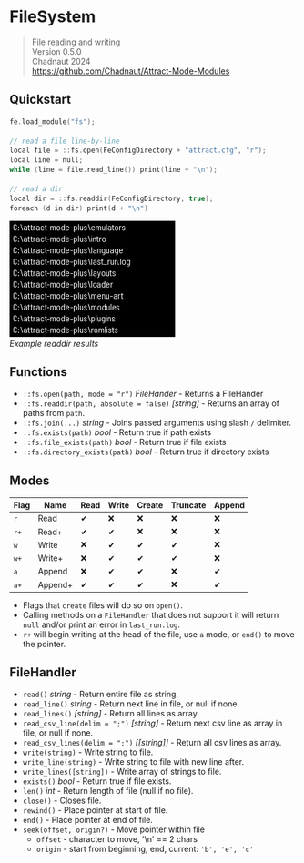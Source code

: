 # FileSystem

> File reading and writing  
> Version 0.5.0  
> Chadnaut 2024  
> https://github.com/Chadnaut/Attract-Mode-Modules

## Quickstart

```cpp
fe.load_module("fs");

// read a file line-by-line
local file = ::fs.open(FeConfigDirectory + "attract.cfg", "r");
local line = null;
while (line = file.read_line()) print(line + "\n");

// read a dir
local dir = ::fs.readdir(FeConfigDirectory, true);
foreach (d in dir) print(d + "\n")
```

![Example](example.png)\
*Example readdir results*

## Functions

- `::fs.open(path, mode = "r")` *FileHander* - Returns a FileHander
- `::fs.readdir(path, absolute = false)` *[string]* - Returns an array of paths from `path`.
- `::fs.join(...)` *string* - Joins passed arguments using slash `/` delimiter.
- `::fs.exists(path)` *bool* - Return true if path exists
- `::fs.file_exists(path)` *bool* - Return true if file exists
- `::fs.directory_exists(path)` *bool* - Return true if directory exists

## Modes

|Flag|Name|Read|Write|Create|Truncate|Append|
|-|-|-|-|-|-|-|
|`r`|Read|&#x2714;|&#x274C;|&#x274C;|&#x274C;|&#x274C;|
|`r+`|Read+|&#x2714;|&#x2714;|&#x274C;|&#x274C;|&#x274C;|
|`w`|Write|&#x274C;|&#x2714;|&#x2714;|&#x2714;|&#x274C;|
|`w+`|Write+|&#x274C;|&#x2714;|&#x2714;|&#x2714;|&#x274C;|
|`a`|Append|&#x274C;|&#x2714;|&#x2714;|&#x274C;|&#x2714;|
|`a+`|Append+|&#x2714;|&#x2714;|&#x2714;|&#x274C;|&#x2714;|

- Flags that `create` files will do so on `open()`.
- Calling methods on a `FileHandler` that does not support it will return `null` and/or print an error in `last_run.log`.
- `r+` will begin writing at the head of the file, use `a` mode, or `end()` to move the pointer.

## FileHandler

- `read()` *string* - Return entire file as string.
- `read_line()` *string* - Return next line in file, or null if none.
- `read_lines()` *[string]* - Return all lines as array.
- `read_csv_line(delim = ";")` *[string]* - Return next csv line as array in file, or null if none.
- `read_csv_lines(delim = ";")` *[[string]]* - Return all csv lines as array.
- `write(string)` - Write string to file.
- `write_line(string)` - Write string to file with new line after.
- `write_lines([string])` - Write array of strings to file.
- `exists()` *bool* - Return true if file exists.
- `len()` *int* - Return length of file (null if no file).
- `close()` - Closes file.
- `rewind()` - Place pointer at start of file.
- `end()` - Place pointer at end of file.
- `seek(offset, origin?)` - Move pointer within file
  - `offset` - character to move, '\n' == 2 chars
  - `origin` - start from beginning, end, current: `'b', 'e', 'c'`
